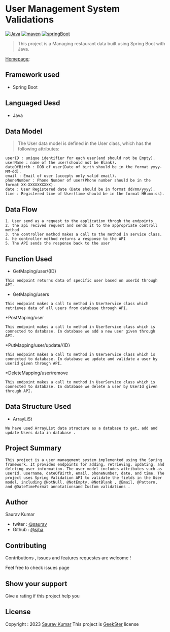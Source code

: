 # User Management System Validations
[![Java](https://img.shields.io/badge/Java>=8.0-blue.svg)](https://docs.spring.io/spring-boot/docs/0.5.0.M6/api/org/springframework/boot/SpringApplication.html)
[![maven](https://img.shields.io/badge/maven->=3.0.5-green.svg)](https://www.npmjs.com/package/npm/v/5.5.0)
[![springBoot](https://img.shields.io/badge/SpringBoot->=3.0.6-blue.svg)](https://nodejs.org/en/blog/release/v9.3.0)
>This project is a Managing restaurant data built using Spring Boot with Java.

[Homepage]();

## Framework used
 * Spring Boot
## Languaged Uesd
 * Java
## Data Model
>The User data model is defined in the User class, which has the following attributes:
```
userID : unique identifier for each user(and should not be Empty).
userName : name of the user(should not be Blank).
dateOfBirth : DOB of user(Date of birth should be in the format yyyy-MM-dd).
email : Email of user (accepts only valid email).
phoneNumber : Phone Number of user(Phone number should be in the format XX-XXXXXXXXXX).
date : User Registered date (Date should be in format dd/mm/yyyy).
time : Registered time of User(time should be in the format HH:mm:ss).
```
## Data Flow
```
1. User send as a request to the application throgh the endpoints
2. the api recived request and sends it to the appropriate controll method
3. the controller method makes a call to the method in service class.
4. he controller method returns a response to the API
5. The API sends the response back to the user
```
## Function Used 

* GetMaping/user/{ID}
```
This endpoint returns data of specific user based on userId through API.
```
* GetMaping/users
```
This endpoint makes a call to method in UserService class which retrieves data of all users from database through API.
```
*PostMaping/user
```
This endpoint makes a call to method in UserService class which is connected to database. In database we add a new user given through API.
```
*PutMapping/user/update/{ID}
```
This endpoint makes a call to method in UserService class which is connected to database. In database we update and validate a user by userid given through API.
```
*DeleteMapping/user/remove
```
This endpoint makes a call to method in UserService class which is connected to database. In database we delete a user by UserId given through API.
```
## Data Structure Used
* ArrayLiSt
```
We have used ArrayList data structure as a database to get, add and update Users data in database .
```

## Project Summary
```
This project is a user management system implemented using the Spring framework. It provides endpoints for adding, retrieving, updating, and deleting user information. The user model includes attributes such as userId, username, dateOfBirth, email, phoneNumber, date, and time. The project uses Spring Validation API to validate the fields in the User model, including @NotNull, @NotEmpty, @NotBlank , @Email, @Pattern, and @DateTimeFormat annotationsand Custom validations .
```
## Author

Saurav Kumar

* twiter : [@saurav](https://twitter.com/Sauravjha24)
* Github : [@sjha](https://github.com/sjha24)

## Contributing

Contributions , issues and features requestes are welcome !

Feel free to check issues page

## Show your support

Give a rating if this project help you

## License

Copyright : 2023 [Saurav Kumar]()
This project is [GeekSter](https://www.geekster.in/) license
